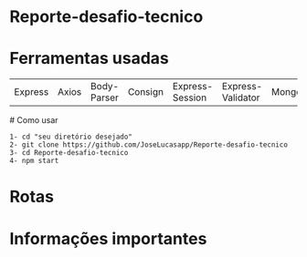 # Reporte-desafio-tecnico

# Ferramentas usadas
<p align='center'>
<table>
  <tr>
    <td>Express</td>
    <td>Axios</td>
    <td>Body-Parser</td>
    <td>Consign</td>
    <td>Express-Session</td>
    <td>Express-Validator</td>
    <td>Mongoose</td>
    <td>EJS</td>
  </tr>
</table>
</p>
# Como usar

  ```shell
  1- cd "seu diretório desejado"
  2- git clone https://github.com/JoseLucasapp/Reporte-desafio-tecnico
  3- cd Reporte-desafio-tecnico
  4- npm start
  ```
# Rotas

# Informações importantes
